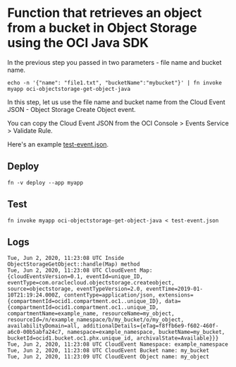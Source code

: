 # Function that retrieves an object from a bucket in Object Storage using the OCI Java SDK

In the previous step you passed in two parameters - file name and bucket name.
```
echo -n '{"name": "file1.txt", "bucketName":"mybucket"}' | fn invoke myapp oci-objectstorage-get-object-java
```

In this step, let us use the file name and bucket name from the Cloud Event
 JSON - Object Storage Create Object event. 

You can copy the Cloud Event JSON from the OCI Console > Events Service > 
Validate Rule.

Here's an example [test-event.json](test-event.json).

## Deploy

```
fn -v deploy --app myapp
```

## Test

```
fn invoke myapp oci-objectstorage-get-object-java < test-event.json
```

## Logs

```
Tue, Jun 2, 2020, 11:23:08 UTC Inside ObjectStorageGetObject::handle(Map) method
Tue, Jun 2, 2020, 11:23:08 UTC CloudEvent Map: {cloudEventsVersion=0.1, eventId=unique_ID, eventType=com.oraclecloud.objectstorage.createobject, source=objectstorage, eventTypeVersion=2.0, eventTime=2019-01-10T21:19:24.000Z, contentType=application/json, extensions={compartmentId=ocid1.compartment.oc1..unique_ID}, data={compartmentId=ocid1.compartment.oc1..unique_ID, compartmentName=example_name, resourceName=my_object, resourceId=/n/example_namespace/b/my_bucket/o/my_object, availabilityDomain=all, additionalDetails={eTag=f8ffb6e9-f602-460f-a6c0-00b5abfa24c7, namespace=example_namespace, bucketName=my_bucket, bucketId=ocid1.bucket.oc1.phx.unique_id, archivalState=Available}}}
Tue, Jun 2, 2020, 11:23:08 UTC CloudEvent Namespace: example_namespace
Tue, Jun 2, 2020, 11:23:08 UTC CloudEvent Bucket name: my_bucket
Tue, Jun 2, 2020, 11:23:09 UTC CloudEvent Object name: my_object
```